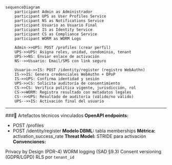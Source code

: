 
```mermaid
sequenceDiagram
    participant Admin as Administrador
    participant UPS as User Profiles Service
    participant NS as Notifications Service
    participant Usuario as Usuario Final
    participant IS as Identity Service
    participant CS as Compliance Service
    participant WORM as WORM Logs

    Admin->>UPS: POST /profiles (crear perfil)
    UPS->>UPS: Asigna roles, unidad, condominio, tenant
    UPS->>NS: Enviar enlace de activación
    NS-->>Usuario: Email/SMS con link seguro

    Usuario->>IS: POST /identity/register (registro WebAuthn)
    IS->>IS: Genera credenciales WebAuthn + DPoP
    IS->>UPS: Confirma identidad y sesión
    UPS->>CS: Solicita auditoría de consentimiento
    CS->>CS: Verifica política vigente, jurisdicción, rol
    CS->>WORM: Registra resultado con metadatos legales
    CS-->>UPS: Resultado de auditoría (válido/no válido)
    UPS-->>IS: Activación final del usuario
```
---
###🧩 Artefactos técnicos vinculados
**OpenAPI endpoints:**
- POST /profiles
- POST /identity/register
**Modelo DBML:** tabla memberships
**Métrica:** activation_success_rate
**Threat Model:** STRIDE para activación
**Convenciones:**

Privacy by Design (PDR-4)
WORM logging (SAD §9.3)
Consent versioning (GDPR/LGPD)
RLS por `tenant_id`

